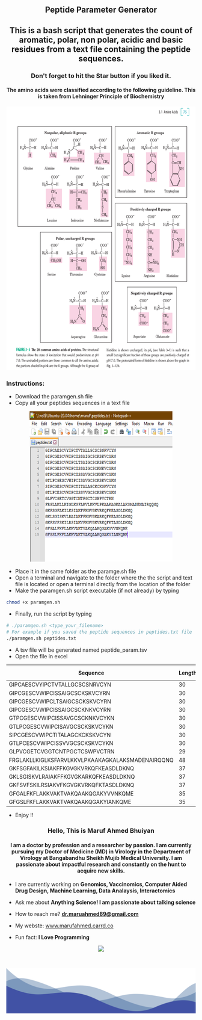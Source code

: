 <h2 align="center"> Peptide Parameter Generator </h2>
<h2 align="center"> This is a bash script that generates the count of aromatic,  polar, non polar, acidic and basic residues from a text file containing the peptide sequences.</h2>
<h3 align="center"> Don't forget to hit the Star button if you liked it. </h3>
<h4 align="center"> The amino acids were classified according to the following guideline. This is taken from Lehninger Principle of Biochemistry </h4>
<p align="center">
  <img width="650" height="700" src="https://github.com/maruf-ahmed-bhuiyan/Peptide_Parameter_Generator/blob/main/reference.png">
</p>

### Instructions:
- Download the paramgen.sh file
- Copy all your peptides sequences in a text file

<p align="center">
  <img width="380" height="400" src="https://github.com/maruf-ahmed-bhuiyan/Peptide_Parameter_Generator/blob/main/peptides.png" alt="peptides.txt">
</p>

- Place it in the same folder as the paramge.sh file
- Open a terminal and navigate to the folder where the the script and text file is located or open a terminal directly from the location of the folder
- Make the paramgen.sh script executable (if not already) by typing
```bash
chmod +x paramgen.sh
```
- Finally, run the script by typing
```bash
# ./paramgen.sh <type_your_filename>
# For example if you saved the peptide sequences in peptides.txt file
./paramgen.sh peptides.txt
```
- A tsv file will be generated named peptide_param.tsv
- Open the file in excel

| Sequence                                         | Length | Aromatic | Negatively Charged | Positively Charged | Polar | Non-polar |
|--------------------------------------------------|--------|----------|--------------------|--------------------|-------|-----------|
| GIPCAESCVYIPCTVTALLGCSCSNRVCYN                   | 30     | 2        | 1                  | 1                  | 13    | 13        |
| GIPCGESCVWIPCISSAIGCSCKSKVCYRN                   | 30     | 2        | 1                  | 3                  | 12    | 12        |
| GIPCGESCVWIPCLTSAIGCSCKSKVCYRN                   | 30     | 2        | 1                  | 3                  | 12    | 12        |
| GIPCGESCVWIPCISSAIGCSCKNKVCYRN                   | 30     | 2        | 1                  | 3                  | 12    | 12        |
| GTPCGESCVWIPCISSAVGCSCKNKVCYKN                   | 30     | 2        | 1                  | 3                  | 11    | 13        |
| GTLPCGESCVWIPCISAVGCSCKSKVCYKN                   | 30     | 2        | 1                  | 3                  | 12    | 12        |
| SIPCGESCVWIPCTITALAGCKCKSKVCYN                   | 30     | 2        | 1                  | 3                  | 12    | 12        |
| GTLPCESCVWIPCISSVVGCSCKSKVCYKN                   | 30     | 2        | 1                  | 3                  | 11    | 13        |
| GLPVCGETCVGGTCNTPGCTCSWPVCTRN                    | 29     | 1        | 1                  | 1                  | 12    | 14        |
| FRGLAKLLKIGLKSFARVLKKVLPKAAKAGKALAKSMADENAIRQQNQ | 48     | 2        | 2                  | 12                 | 25    | 7         |
| GKFSGFAKILKSIAKFFKGVGKVRKQFKEASDLDKNQ            | 37     | 5        | 3                  | 10                 | 13    | 6         |
| GKLSGISKVLRAIAKFFKGVGKARKQFKEASDLDKNQ            | 37     | 3        | 3                  | 10                 | 15    | 6         |
| GKFSVFSKILRSIAKVFKGVGKVRKQFKTASDLDKNQ            | 37     | 4        | 2                  | 10                 | 13    | 8         |
| GFGALFKFLAKKVAKTVAKQAAKQGAKYVVNKQME              | 35     | 4        | 1                  | 8                  | 17    | 5         |
| GFGSLFKFLAKKVAKTVAKQAAKQGAKYIANKQME              | 35     | 4        | 1                  | 8                  | 16    | 6         |

- Enjoy !!


<h3 align="center"> Hello, This is Maruf Ahmed Bhuiyan </h3>
<h4 align="center"> I am a doctor by profession and a researcher by passion. I am currently pursuing my Doctor of Medicine (MD) in Virology in the Department of Virology at Bangabandhu Sheikh Mujib Medical University. I am passionate about impactful research and constantly on the hunt to acquire new skills. </h4>

- I are currently working on **Genomics, Vaccinomics, Computer Aided Drug Design, Machine Learning, Data Analaysis, Interactomics**

- Ask me about **Anything Science! I am passionate about talking science**

- How to reach me? **dr.maruahmed89@gmail.com**

- My webste: www.marufahmed.carrd.co

- Fun fact: **I Love Programming**

<p align="center">
  <a href="https://opensource.org/licenses/MIT">
    <img src="https://img.shields.io/badge/License-MIT-blue.svg"
  </a>
</p>

<h1 

![Footer](https://github.com/maruf-ahmed-bhuiyan/Peptide_Parameter_Generator/blob/main/blue-footer.png)
